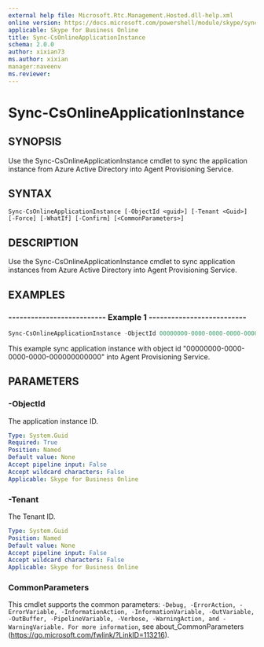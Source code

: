 ```yaml
---
external help file: Microsoft.Rtc.Management.Hosted.dll-help.xml
online version: https://docs.microsoft.com/powershell/module/skype/sync-csonlineapplicationinstance
applicable: Skype for Business Online
title: Sync-CsOnlineApplicationInstance
schema: 2.0.0
author: xixian73
ms.author: xixian
manager:naveenv
ms.reviewer:
---
```


# Sync-CsOnlineApplicationInstance

## SYNOPSIS
Use the Sync-CsOnlineApplicationInstance cmdlet to sync the application instance from Azure Active Directory into Agent Provisioning Service.

## SYNTAX

```
Sync-CsOnlineApplicationInstance [-ObjectId <guid>] [-Tenant <Guid>] [-Force] [-WhatIf] [-Confirm] [<CommonParameters>]
```

## DESCRIPTION
Use the Sync-CsOnlineApplicationInstance cmdlet to sync application instances from Azure Active Directory into Agent Provisioning Service.

## EXAMPLES

### -------------------------- Example 1 --------------------------
```powershell
Sync-CsOnlineApplicationInstance -ObjectId 00000000-0000-0000-0000-000000000000
```

This example sync application instance with object id "00000000-0000-0000-0000-000000000000" into Agent Provisioning Service.

## PARAMETERS

### -ObjectId
The application instance ID.

```yaml
Type: System.Guid
Required: True
Position: Named
Default value: None
Accept pipeline input: False
Accept wildcard characters: False
Applicable: Skype for Business Online
```

### -Tenant
The Tenant ID.

```yaml
Type: System.Guid
Position: Named
Default value: None
Accept pipeline input: False
Accept wildcard characters: False
Applicable: Skype for Business Online
```

### CommonParameters
This cmdlet supports the common parameters: `-Debug, -ErrorAction, -ErrorVariable, -InformationAction, -InformationVariable, -OutVariable, -OutBuffer, -PipelineVariable, -Verbose, -WarningAction, and -WarningVariable. For more information`, see about_CommonParameters (https://go.microsoft.com/fwlink/?LinkID=113216).
